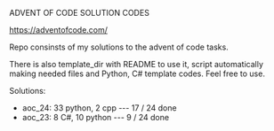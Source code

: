ADVENT OF CODE SOLUTION CODES

https://adventofcode.com/

Repo consinsts of my solutions to the advent of code tasks.

There is also template_dir with README to use it, script automatically
making needed files and Python, C# template codes. Feel free to use.

Solutions:
  - aoc_24:  33 python, 2 cpp --- 17 / 24 done
  - aoc_23:  8 C#, 10 python  ---  9 / 24 done
